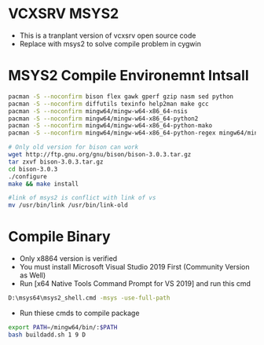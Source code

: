 # VCXSRV MSYS2
- This is a tranplant version of vcxsrv open source code
- Replace with msys2 to solve compile problem in cygwin

# MSYS2 Compile Environemnt Intsall
```bash
pacman -S --noconfirm bison flex gawk gperf gzip nasm sed python
pacman -S --noconfirm diffutils texinfo help2man make gcc
pacman -S --noconfirm mingw64/mingw-w64-x86_64-nsis
pacman -S --noconfirm mingw64/mingw-w64-x86_64-python2 
pacman -S --noconfirm mingw64/mingw-w64-x86_64-python-mako
pacman -S --noconfirm mingw64/mingw-w64-x86_64-python-regex mingw64/mingw-w64-x86_64-python-lxml

# Only old version for bison can work 
wget http://ftp.gnu.org/gnu/bison/bison-3.0.3.tar.gz
tar zxvf bison-3.0.3.tar.gz
cd bison-3.0.3
./configure
make && make install

#link of msys2 is conflict with link of vs
mv /usr/bin/link /usr/bin/link-old
```

# Compile Binary
- Only x8864 version is verified
- You must install Microsoft Visual Studio 2019 First (Community Version as Well)
- Run [x64 Native Tools Command Prompt for VS 2019] and run this cmd
```bash
D:\msys64\msys2_shell.cmd -msys -use-full-path
```
- Run thiese cmds to compile package
```bash
export PATH=/mingw64/bin/:$PATH
bash buildadd.sh 1 9 D
```
